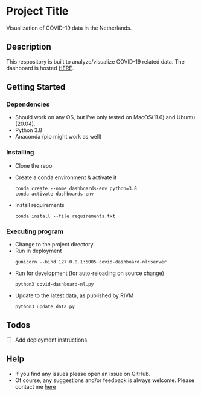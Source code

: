 # Project Title
Visualization of COVID-19 data in the Netherlands.

## Description
This respository is built to analyze/visualize COVID-19 related data. The dashboard is hosted [HERE](http://shriniwas26.ddns.net/covid-nl/).

## Getting Started

### Dependencies

* Should work on any OS, but I've only tested on MacOS(11.6) and Ubuntu (20.04).
* Python 3.8
* Anaconda (pip might work as well)

### Installing

* Clone the repo

* Create a conda environment & activate it
    ```{bash}
    conda create --name dashboards-env python=3.8
    conda activate dashboards-env
    ```

* Install requirements
    ```
    conda install --file requirements.txt
    ```

### Executing program

* Change to the project directory.
* Run in deployment
    ```{bash}
    gunicorn --bind 127.0.0.1:5005 covid-dashboard-nl:server
    ```
* Run for development (for auto-reloading on source change)
    ```{bash}
    python3 covid-dashboard-nl.py
    ```
* Update to the latest data, as published by RIVM
    ```{bash}
    python3 update_data.py
    ```

## Todos
- [ ] Add deployment instructions.

## Help
* If you find any issues please open an issue on GitHub.
* Of course, any suggestions and/or feedback is always welcome. Please contact me [here](shriniwas92@gmail.com)

<!-- ## Authors -->

<!-- ## Version History
-->

<!-- ## Acknowledgments

Inspiration, code snippets, etc.
* [awesome-readme](https://github.com/matiassingers/awesome-readme)
* [PurpleBooth](https://gist.github.com/PurpleBooth/109311bb0361f32d87a2)
* [dbader](https://github.com/dbader/readme-template)
* [zenorocha](https://gist.github.com/zenorocha/4526327)
* [fvcproductions](https://gist.github.com/fvcproductions/1bfc2d4aecb01a834b46) -->
